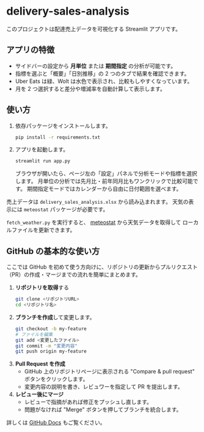 # delivery-sales-analysis

このプロジェクトは配達売上データを可視化する Streamlit アプリです。

## アプリの特徴

- サイドバーの設定から **月単位** または **期間指定** の分析が可能です。
- 指標を選ぶと「概要」「日別推移」の 2 つのタブで結果を確認できます。
- Uber Eats は緑、Wolt は水色で表示され、比較もしやすくなっています。
- 月を 2 つ選択すると差分や増減率を自動計算して表示します。

## 使い方

1. 依存パッケージをインストールします。
   ```bash
   pip install -r requirements.txt
   ```
2. アプリを起動します。
   ```bash
   streamlit run app.py
   ```
   ブラウザが開いたら、ページ左の「設定」パネルで分析モードや指標を選択します。
   月単位の分析では先月比・前年同月比もワンクリックで比較可能です。
   期間指定モードではカレンダーから自由に日付範囲を選べます。

売上データは `delivery_sales_analysis.xlsx` から読み込まれます。
天気の表示には `meteostat` パッケージが必要です。

`fetch_weather.py` を実行すると、
[meteostat](https://github.com/meteostat/meteostat) から天気データを取得して
ローカルファイルを更新できます。

## GitHub の基本的な使い方

ここでは GitHub を初めて使う方向けに、リポジトリの更新からプルリクエスト
（PR）の作成・マージまでの流れを簡単にまとめます。

1. **リポジトリを取得**する
   ```bash
   git clone <リポジトリURL>
   cd <リポジトリ名>
   ```
2. **ブランチを作成**して変更します。
   ```bash
   git checkout -b my-feature
   # ファイルを編集
   git add <変更したファイル>
   git commit -m "変更内容"
   git push origin my-feature
   ```
3. **Pull Request を作成**
   - GitHub 上のリポジトリページに表示される
     "Compare & pull request" ボタンをクリックします。
   - 変更内容の説明を書き、レビュワーを指定して PR を提出します。
4. **レビュー後にマージ**
   - レビューで指摘があれば修正をプッシュし直します。
   - 問題がなければ "Merge" ボタンを押してブランチを統合します。

詳しくは [GitHub Docs](https://docs.github.com/ja) もご覧ください。
